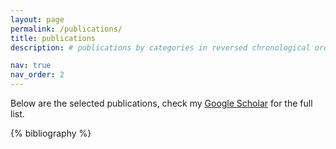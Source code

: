 ```yaml
---
layout: page
permalink: /publications/
title: publications
description: # publications by categories in reversed chronological order. generated by jekyll-scholar.

nav: true
nav_order: 2
---
```


Below are the selected publications, check my [Google Scholar](https://scholar.google.com.sg/citations?user=TtA9_B0AAAAJ&hl=en) for the full list.

<!-- _pages/publications.md -->
<div class="publications">

{% bibliography %}


</div>
